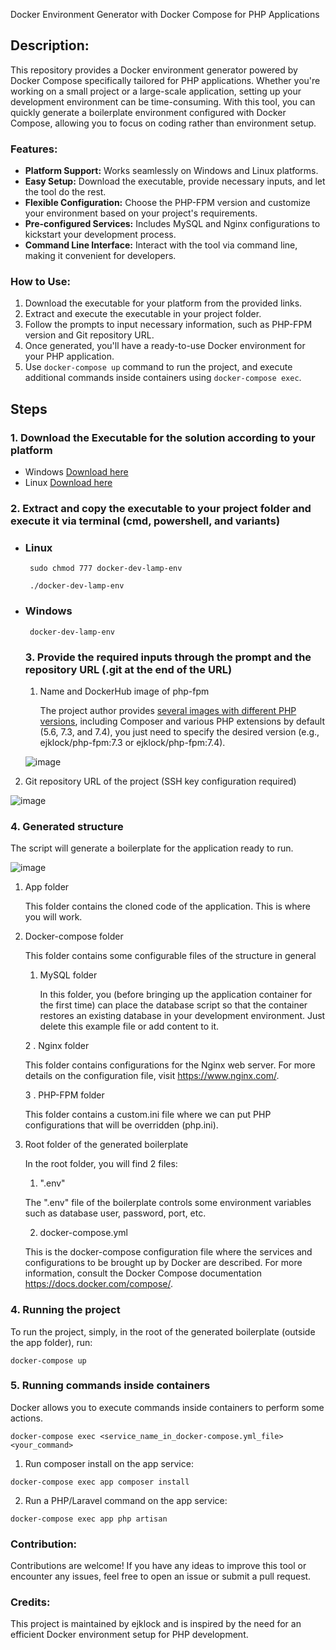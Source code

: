  Docker Environment Generator with Docker Compose for PHP Applications

## Description:

This repository provides a Docker environment generator powered by Docker Compose specifically tailored for PHP applications. Whether you're working on a small project or a large-scale application, setting up your development environment can be time-consuming. With this tool, you can quickly generate a boilerplate environment configured with Docker Compose, allowing you to focus on coding rather than environment setup.

### Features:
- **Platform Support:** Works seamlessly on Windows and Linux platforms.
- **Easy Setup:** Download the executable, provide necessary inputs, and let the tool do the rest.
- **Flexible Configuration:** Choose the PHP-FPM version and customize your environment based on your project's requirements.
- **Pre-configured Services:** Includes MySQL and Nginx configurations to kickstart your development process.
- **Command Line Interface:** Interact with the tool via command line, making it convenient for developers.

### How to Use:
1. Download the executable for your platform from the provided links.
2. Extract and execute the executable in your project folder.
3. Follow the prompts to input necessary information, such as PHP-FPM version and Git repository URL.
4. Once generated, you'll have a ready-to-use Docker environment for your PHP application.
5. Use `docker-compose up` command to run the project, and execute additional commands inside containers using `docker-compose exec`.

## Steps

### 1. Download the Executable for the solution according to your platform

* Windows [Download here](https://github.com/ejklock/docker-lamp-template-generate/suites/5962362674/artifacts/204842095)
* Linux [Download here](https://github.com/ejklock/docker-lamp-template-generate/suites/5962362674/artifacts/204842094)

### 2. Extract and copy the executable to your project folder and execute it via terminal (cmd, powershell, and variants)

* ### Linux
  ```
   sudo chmod 777 docker-dev-lamp-env
  ```
  ```
   ./docker-dev-lamp-env
  ```

* ### Windows
  
  ```
   docker-dev-lamp-env
  ```
  ### 3. Provide the required inputs through the prompt and the repository URL (.git at the end of the URL)
  
  1. Name and DockerHub image of php-fpm


     The project author provides [several images with different PHP versions](https://registry.hub.docker.com/r/ejklock/php-fpm/tags), including Composer and various PHP extensions by default (5.6, 7.3, and 7.4), you just need to specify the desired version (e.g., ejklock/php-fpm:7.3 or ejklock/php-fpm:7.4).
  
   ![image](https://user-images.githubusercontent.com/8179907/175052410-a5dd25cd-794f-4f0e-8ee9-f4a05f3cca4c.png)
 
 2. Git repository URL of the project (SSH key configuration required)

   ![image](https://user-images.githubusercontent.com/8179907/175055257-98c9d78d-f71c-4451-8053-e1bf43b887ce.png)


### 4. Generated structure

The script will generate a boilerplate for the application ready to run.

![image](https://user-images.githubusercontent.com/8179907/175055670-9a8d7832-49c9-48a8-902a-545a949b5544.png)

 1. App folder
    
    This folder contains the cloned code of the application. This is where you will work.
 
 2. Docker-compose folder
    
    This folder contains some configurable files of the structure in general
    
    1. MySQL folder
       
       In this folder, you (before bringing up the application container for the first time) can place the database script so that the container restores an existing database in your development environment. Just delete this example file or add content to it.
       
    2 . Nginx folder
      
      This folder contains configurations for the Nginx web server. For more details on the configuration file, visit <https://www.nginx.com/>.
      
    3 . PHP-FPM folder
      
      This folder contains a custom.ini file where we can put PHP configurations that will be overridden (php.ini).
      
 4. Root folder of the generated boilerplate
  
    In the root folder, you will find 2 files:
   
    1. ".env"
      
      The ".env" file of the boilerplate controls some environment variables such as database user, password, port, etc.
      
    2. docker-compose.yml

      This is the docker-compose configuration file where the services and configurations to be brought up by Docker are described. For more information, consult the Docker Compose documentation <https://docs.docker.com/compose/>.   

### 4. Running the project

To run the project, simply, in the root of the generated boilerplate (outside the app folder), run:

```
docker-compose up
```
### 5. Running commands inside containers

Docker allows you to execute commands inside containers to perform some actions.

```
docker-compose exec <service_name_in_docker-compose.yml_file> <your_command>
```

1. Run composer install on the app service:

```
docker-compose exec app composer install
```

2. Run a PHP/Laravel command on the app service:
```
docker-compose exec app php artisan
```

### Contribution:
Contributions are welcome! If you have any ideas to improve this tool or encounter any issues, feel free to open an issue or submit a pull request.

### Credits:
This project is maintained by ejklock and is inspired by the need for an efficient Docker environment setup for PHP development.

